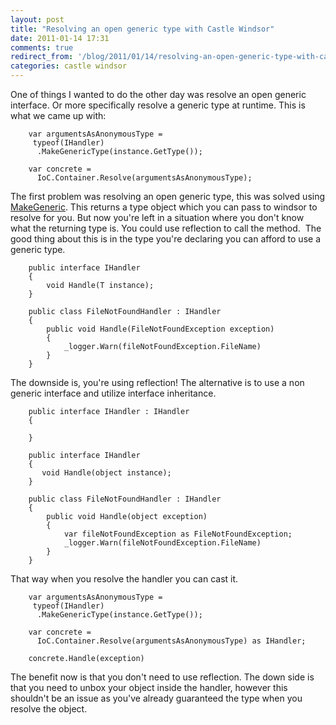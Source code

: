 ```yaml
---
layout: post
title: "Resolving an open generic type with Castle Windsor"
date: 2011-01-14 17:31
comments: true
redirect_from: '/blog/2011/01/14/resolving-an-open-generic-type-with-castle-windsor/'
categories: castle windsor
---
```


One of things I wanted to do the other day was resolve an open generic interface. Or more specifically resolve a generic type at runtime.
This is what we came up with:
```
    var argumentsAsAnonymousType = 
     typeof(IHandler)
      .MakeGenericType(instance.GetType());
    
    var concrete = 
      IoC.Container.Resolve(argumentsAsAnonymousType);
``` 
The first problem was resolving an open generic type, this was solved using [MakeGeneric][1]. This returns a type object which you can pass to windsor to resolve for you.
But now you're left in a situation where you don't know what the returning type is. You could use reflection to call the method. &nbsp;The good thing about this is in the type you're declaring you can afford to use a generic type. 
```
    public interface IHandler
    {
        void Handle(T instance);
    }
    
    public class FileNotFoundHandler : IHandler
    {
        public void Handle(FileNotFoundException exception)
        {
            _logger.Warn(fileNotFoundException.FileName)
        }
    }
```    
The downside is, you're using reflection! The alternative is to use a non generic interface and utilize interface inheritance. 
```
    public interface IHandler : IHandler
    {
    
    }
    
    public interface IHandler
    {
       void Handle(object instance);
    }
    
    public class FileNotFoundHandler : IHandler
    {
        public void Handle(object exception)
        {
            var fileNotFoundException as FileNotFoundException;
            _logger.Warn(fileNotFoundException.FileName)
        }
    }
``` 
That way when you resolve the handler you can cast it.
```
    var argumentsAsAnonymousType = 
     typeof(IHandler)
      .MakeGenericType(instance.GetType());
    
    var concrete = 
      IoC.Container.Resolve(argumentsAsAnonymousType) as IHandler;
    
    concrete.Handle(exception)
``` 
  
The benefit now is that you don't need to use reflection. The down side is that you need to unbox your object inside the handler, however this shouldn't be an issue as you've already guaranteed the type when you resolve the object.

 [1]: http://msdn.microsoft.com/en-us/library/system.type.makegenerictype.aspx  